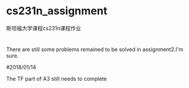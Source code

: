 # cs231n_assignment
斯坦福大学课程cs231n课程作业

#
There are still some problems remained to be solved in assignment2.I'm sure.

#2018/01/14

The TF part of A3 still needs to complete
